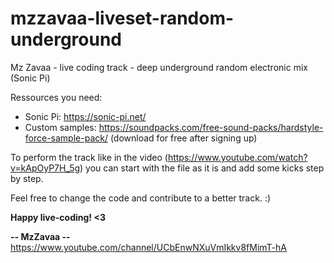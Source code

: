 # mzzavaa-liveset-random-underground
Mz Zavaa - live coding track - deep underground random electronic mix (Sonic Pi)

Ressources you need:
* Sonic Pi: https://sonic-pi.net/
* Custom samples: https://soundpacks.com/free-sound-packs/hardstyle-force-sample-pack/ (download for free after signing up)

To perform the track like in the video (https://www.youtube.com/watch?v=kApOyP7H_5g) you can start with the file as it is and add some kicks step by step.

Feel free to change the code and contribute to a better track. :) 


**Happy live-coding! <3**

**-- MzZavaa --**
https://www.youtube.com/channel/UCbEnwNXuVmIkkv8fMimT-hA
